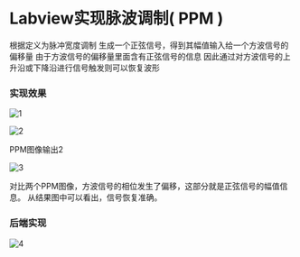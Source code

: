 # Labview实现脉波调制( PPM )

根据定义为脉冲宽度调制
生成一个正弦信号，得到其幅值输入给一个方波信号的偏移量
由于方波信号的偏移量里面含有正弦信号的信息
因此通过对方波信号的上升沿或下降沿进行信号触发则可以恢复波形

### 实现效果

![1](https://wsine.cn-gd.ufileos.com/image/wsine-blog-image70.png)

![2](https://wsine.cn-gd.ufileos.com/image/wsine-blog-image71.png)

PPM图像输出2

![3](https://wsine.cn-gd.ufileos.com/image/wsine-blog-image72.png)

对比两个PPM图像，方波信号的相位发生了偏移，这部分就是正弦信号的幅值信息。
从结果图中可以看出，信号恢复准确。

### 后端实现

![4](https://wsine.cn-gd.ufileos.com/image/wsine-blog-image73.png)